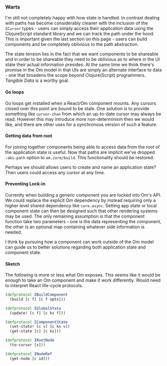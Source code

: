 ### Warts

I'm still not completely happy with how state is handled. In contrast
dealing with paths has become considerably cleaner with the inclusion
of the `ICursor` types - users can simply access their application
data using the ClojureScript standard library and we can track the
path under the hood. This is important given the last section on this
page - users can build components and be completely oblivious to the
path abstraction.

The state tension lies in the fact that we want components to be
shareable and in order to be shareable they need to be oblivious as to
where in the UI state their actual information presides. At the same
time we think there's promise in the Om model in that UIs are simply
an alternate interface to data - one that broadens the scope beyond
Clojure(Script) programmers. *Tangible Data* is a worthy goal.

#### Go loops

Go loops get installed when a React/Om component mounts. Any cursors
closed over this point are bound to be stale. One solution is to
provide something like `cursor-chan` from which an up-to-date cursor
may always be read. However this may introduce more non-determinism
then we would like, and there are other uses for a synchronous version
of such a feature.

#### Getting data from root

For joining together components being able to access data from the
root of the application state is useful. Now that paths are implicit
we've dropped `:abs-path` option to `om.core/build`. This functionality
should be restored.

Perhaps we should allows users to create and name an application
state? Then users could access any cursor at any time.

#### Preventing Lock-in

Currently when building a generic component you are locked into Om's
API. We could replace the explicit Om dependency by instead requiring
only a higher level shared dependency like `core.async`. Setting app
state or local component state can then be designed such that other
rendering systems may be used. The only remaining assumption is
that the component function take two parameters - one is the data
representing the component, the other is an optional map containing
whatever side information is needed.

I think by pursuing how a component can work outside of the Om model
can guide us to better solutions regarding both application state and
component state.

#### Sketch

The following is more or less what Om exposes. This seems like it
would be enough to take an Om component and make it work
differently. Would need to interpret React life-cycle protocols.

```clj
(defprotocol IBuildComponent
  (build [c f] [c f opts]))

(defprotocol IGlobalState
  (update! [c f] [c ks f]))

(defprotocol IComponentState
  (set-state! [c v] [c ks v])
  (get-state [c] [c ks]))

(defprotocol IRootNode
  (to-cursor [x]))

(defprotocol INodeRef
  (get-node [c id]))
```
